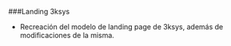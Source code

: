 ###Landing 3ksys

- Recreación del modelo de landing page de 3ksys, además de modificaciones de la misma.


